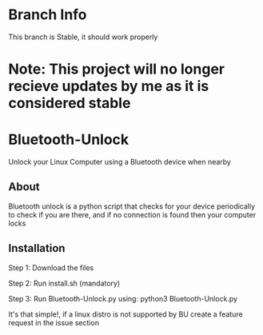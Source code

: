 # Branch Info
This branch is Stable, it should work properly
# Note: This project will no longer recieve updates by me as it is considered stable
# Bluetooth-Unlock
Unlock your Linux Computer using a Bluetooth device when nearby

About
-----
Bluetooth unlock is a python script that checks for your device periodically to check if you are there,
and if no connection is found then your computer locks

Installation
------------
Step 1: Download the files

Step 2: Run install.sh (mandatory)

Step 3: Run Bluetooth-Unlock.py using: python3 Bluetooth-Unlock.py

It's that simple!, if a linux distro is not supported by BU create a feature request in the issue section
